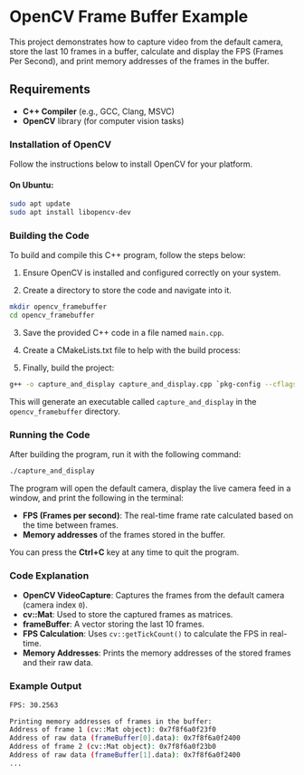 # OpenCV Frame Buffer Example

This project demonstrates how to capture video from the default camera, store the last 10 frames in a buffer, calculate and display the FPS (Frames Per Second), and print memory addresses of the frames in the buffer.

## Requirements

- **C++ Compiler** (e.g., GCC, Clang, MSVC)
- **OpenCV** library (for computer vision tasks)

### Installation of OpenCV

Follow the instructions below to install OpenCV for your platform.

#### On Ubuntu:

```bash
sudo apt update
sudo apt install libopencv-dev
```

### Building the Code

To build and compile this C++ program, follow the steps below:

1. Ensure OpenCV is installed and configured correctly on your system.

2. Create a directory to store the code and navigate into it.

```bash
mkdir opencv_framebuffer
cd opencv_framebuffer
```

3. Save the provided C++ code in a file named `main.cpp`.

4. Create a CMakeLists.txt file to help with the build process:

5. Finally, build the project:

```bash
g++ -o capture_and_display capture_and_display.cpp `pkg-config --cflags --libs opencv4`
```

This will generate an executable called `capture_and_display` in the `opencv_framebuffer` directory.

### Running the Code

After building the program, run it with the following command:

```bash
./capture_and_display
```

The program will open the default camera, display the live camera feed in a window, and print the following in the terminal:

- **FPS (Frames per second)**: The real-time frame rate calculated based on the time between frames.
- **Memory addresses** of the frames stored in the buffer.

You can press the **Ctrl+C** key at any time to quit the program.

### Code Explanation

- **OpenCV VideoCapture**: Captures the frames from the default camera (camera index `0`).
- **cv::Mat**: Used to store the captured frames as matrices.
- **frameBuffer**: A vector storing the last 10 frames.
- **FPS Calculation**: Uses `cv::getTickCount()` to calculate the FPS in real-time.
- **Memory Addresses**: Prints the memory addresses of the stored frames and their raw data.

### Example Output

```bash
FPS: 30.2563

Printing memory addresses of frames in the buffer:
Address of frame 1 (cv::Mat object): 0x7f8f6a0f23f0
Address of raw data (frameBuffer[0].data): 0x7f8f6a0f2400
Address of frame 2 (cv::Mat object): 0x7f8f6a0f23b0
Address of raw data (frameBuffer[1].data): 0x7f8f6a0f2400
...
```
